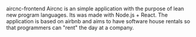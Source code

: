 aircnc-frontend
Aircnc is an simple application with the purpose of lean new program languages. Its was made with Node.js + React. The application is based on airbnb and aims to have software house rentals so that programmers can "rent" the day at a company.
